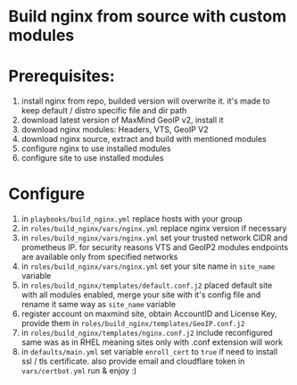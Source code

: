 # Build nginx from source with custom modules


# Prerequisites:
1. install nginx from repo, builded version will overwrite it. it's made to keep default / distro specific file and dir path
2. download latest version of MaxMind GeoIP v2, install it
3. download nginx modules: Headers, VTS, GeoIP V2
4. download nginx source, extract and build with mentioned modules
5. configure nginx to use installed modules
6. configure site to use installed modules


# Configure
1. in ```playbooks/build_nginx.yml``` replace hosts with your group
2. in ```roles/build_nginx/vars/nginx.yml``` replace nginx version if necessary
3. in ```roles/build_nginx/vars/nginx.yml``` set your trusted network CIDR and prometheus IP. for security reasons VTS and GeoIP2 modules endpoints are available only from specified networks
4. in ```roles/build_nginx/vars/nginx.yml``` set your site name in ```site_name``` variable
5. in ```roles/build_nginx/templates/default.conf.j2``` placed default site with all modules enabled, merge your site with it's config file and rename it same way as ```site_name``` variable
6. register account on maxmind site, obtain AccountID and License Key, provide them in ```roles/build_nginx/templates/GeoIP.conf.j2```
7. in ```roles/build_nginx/templates/nginx.conf.j2``` include reconfigured same was as in RHEL meaning sites only with .conf extension will work
8. in ```defaults/main.yml``` set variable ```enroll_cert``` to ```true``` if need to install ssl / tls certificate. also provide email and cloudflare token in ```vars/certbot.yml```
run & enjoy :)
